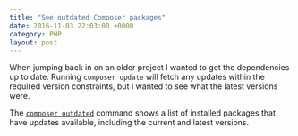 ```yaml
---
title: "See outdated Composer packages"
date: 2016-11-03 22:03:00 +0000
category: PHP
layout: post
---
```

When jumping back in on an older project I wanted to get the dependencies up to date. Running `composer update` will fetch any updates within the required version constraints, but I wanted to see what the latest versions were.

The [`composer outdated`](https://getcomposer.org/doc/03-cli.md#outdated) command shows a list of installed packages that have updates available, including the current and latest versions.
